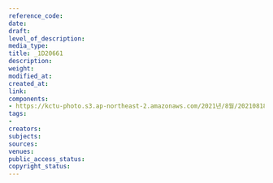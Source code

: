 ```yaml
---
reference_code: 
date: 
draft: 
level_of_description: 
media_type: 
title: _1D20661
description: 
weight: 
modified_at: 
created_at: 
link: 
components:
- https://kctu-photo.s3.ap-northeast-2.amazonaws.com/2021년/8월/20210818_경찰+양경수+위원장+구속영장+통보+방문/_1D20661.jpg
tags:
- 
creators: 
subjects: 
sources: 
venues: 
public_access_status: 
copyright_status: 
---
```

